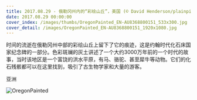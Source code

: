 ```yaml
---
title: 2017.08.29 - 俄勒冈州内的“彩绘山丘”，美国 (© David Henderson/plainpicture)
date: 2017.08.29 00:00:00
cover_index: /images/thumbs/OregonPainted_EN-AU8368800151_533x300.jpg
cover_detail: /images/OregonPainted_EN-AU8368800151_1920x1080.jpg
---
```


时间的流逝在俄勒冈州中部的彩绘山丘上留下了它的痕迹，这是约翰时代化石床国家纪念碑的一部分。色彩斑斓的灰土讲述了一个大约3000万年前的一个时代的故事，当时该地区是一个富饶的洪水平原，有马、骆驼、甚至犀牛等动物。它们的化石残骸都可以在这里找到，吸引了古生物学家和大量的游客。

亚洲

![OregonPainted](/images/OregonPainted_EN-AU8368800151_1920x1080.jpg)
